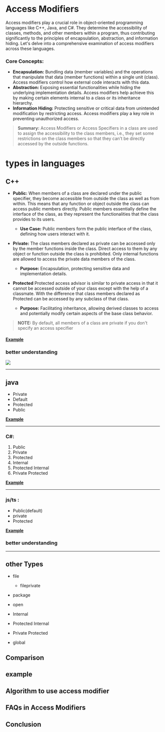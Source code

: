 # Access Modifiers

Access modifiers play a crucial role in object-oriented programming languages like C++, Java, and C#. They determine the accessibility of classes, methods, and other members within a program, thus contributing significantly to the principles of encapsulation, abstraction, and information hiding. Let's delve into a comprehensive examination of access modifiers across these languages.

### Core Concepts:

- **Encapsulation:** Bundling data (member variables) and the operations that manipulate that data (member functions) within a single unit (class). Access modifiers control how external code interacts with this data.
- **Abstraction:** Exposing essential functionalities while hiding the underlying implementation details. Access modifiers help achieve this by making certain elements internal to a class or its inheritance hierarchy.
- **Information Hiding:** Protecting sensitive or critical data from unintended modification by restricting access. Access modifiers play a key role in preventing unauthorized access.

> **Summary:** Access Modifiers or Access Specifiers in a class are used to assign the accessibility to the class members, i.e., they set some restrictions on the class members so that they can’t be directly accessed by the outside functions.

# types in languages

## C++

- **Public:** When members of a class are declared under the public specifier, they become accessible from outside the class as well as from within. This means that any function or object outside the class can access public members directly. Public members essentially define the interface of the class, as they represent the functionalities that the class provides to its users.

    - **Use Case:** Public members form the public interface of the class, defining how users interact with it.

- **Private:** The class members declared as private can be accessed only by the member functions inside the class. Direct access to them by any object or function outside the class is prohibited. Only internal functions are allowed to access the private data members of the class.

    - **Purpose:** Encapsulation, protecting sensitive data and implementation details.

- **Protected** Protected access advisor is similar to private access in that it cannot be accessed outside of your class except with the help of a classmate. With the difference that class members declared as Protected can be accessed by any subclass of that class.

    - **Purpose:** Facilitating inheritance, allowing derived classes to access and potentially modify certain aspects of the base class behavior.

> **NOTE:** By default, all members of a class are private if you don't specify an access specifier

#### **[Example]()**

### better understanding
![](https://d8it4huxumps7.cloudfront.net/uploads/images/6530f5e8e5b8f_access_specifiers_in_c_01.jpg?d=2000x2000)

---

## java

- Private
- Default
- Protected
- Public

**[Example]()**

---

### C#:

1. Public
2. Private
3. Protected
4. Internal
5. Protected Internal
6. Private Protected

**[Example]()**

---

### js/ts :

- Public(default)
- private
- Protected

**[Example]()**

### better understanding

---

## other Types

- file

  - fileprivate

- package

- open

- Internal

- Protected Internal

- Private Protected

- global

## Comparison

## example

## Algorithm to use access modifier

## FAQs in Access Modifiers

## Conclusion
